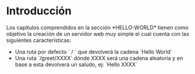 # Introducción

Los capítulos comprendidos en la sección \*HELLO-WORLD\* tienen como objetivo la creación de un servidor web muy simple el cual cuenta con las siguientes características:

- Una ruta por defecto \` / \` que devolverá la cadena \`Hello World\`  
- Una ruta \`/greet/XXXX\`  dónde XXXX será una cadena aleatoria y en base a esta devolverá un saludo, ej: \`Hello XXXX\`

